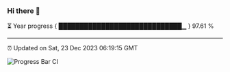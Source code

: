 ### Hi there 👋

⏳ Year progress { █████████████████████████████▁ } 97.61 %

---

⏰ Updated on Sat, 23 Dec 2023 06:19:15 GMT

![Progress Bar CI](https://github.com/liununu/liununu/workflows/Progress%20Bar%20CI/badge.svg)
